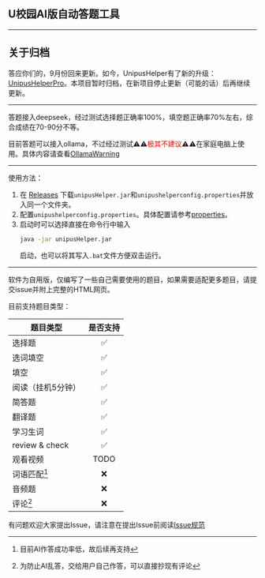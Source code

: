 ## U校园AI版自动答题工具

---

## 关于归档
答应你们的，9月份回来更新。如今，UnipusHelper有了新的升级：[UnipusHelperPro](https://github.com/Duster-Cule/UnipusHelperPro)。本项目暂时归档，在新项目停止更新（可能的话）后再继续更新。

---

答题接入deepseek，经过测试选择题正确率100%，填空题正确率70%左右，综合成绩在70-90分不等。

目前答题可以接入ollama，不过经过测试⚠️⚠️<font color=red>️极其不建议</font>⚠️⚠️在家庭电脑上使用。具体内容请查看[OllamaWarning](/src/doc/ollamaWarning.md)

---

使用方法：

1. 在
   [Releases](https://github.com/Duster-Cule/UnipusHelper/releases)
   下载`unipusHelper.jar`和`unipushelperconfig.properties`并放入同一个文件夹。
2. 配置`unipushelperconfig.properties`。具体配置请参考[properties](src/doc/properties.md)。
3. 启动时可以选择直接在命令行中输入
    ```bash
    java -jar unipusHelper.jar
    ```
   启动，也可以将其写入`.bat`文件方便双击运行。
---
软件为自用版，仅编写了一些自己需要使用的题目，如果需要适配更多题目，请提交issue并附上完整的HTML网页。

目前支持题目类型：

| 题目类型           | 是否支持 |
|----------------|:----:|
| 选择题            |  ✅   |
| 选词填空           |  ✅   |
| 填空             |  ✅   |
| 阅读（挂机5分钟）      |  ✅   |
| 简答题            |  ✅   |
| 翻译题            |  ✅   |
| 学习生词           |  ✅   |
| review & check |  ✅   |
| 观看视频           | TODO |
| 词语匹配[^1]       |  ❌   |
| 音频题            |  ❌   |
| 评论[^2]         |  ❌   |

[^1]: 目前AI作答成功率低，故后续再支持

[^2]: 为防止AI乱答，交给用户自己作答，可以直接抄现有评论

有问题欢迎大家提出Issue，请注意在提出Issue前阅读[Issue规范](src/doc/issue.md)